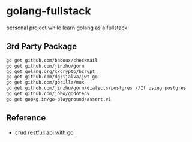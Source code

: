 # golang-fullstack
personal project while learn golang as a fullstack

## 3rd Party Package
```bash
go get github.com/badoux/checkmail
go get github.com/jinzhu/gorm
go get golang.org/x/crypto/bcrypt
go get github.com/dgrijalva/jwt-go
go get github.com/gorilla/mux
go get github.com/jinzhu/gorm/dialects/postgres //If using postgres
go get github.com/joho/godotenv
go get gopkg.in/go-playground/assert.v1
```

## Reference
- [crud restfull api with go](https://levelup.gitconnected.com/crud-restful-api-with-go-gorm-jwt-postgres-mysql-and-testing-460a85ab7121)
